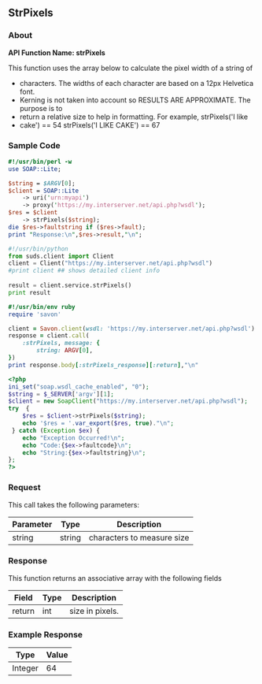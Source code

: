 
## StrPixels

### About

**API Function Name: strPixels**

This function uses the array below to calculate the pixel width of a string of
* characters. The widths of each character are based on a 12px Helvetica font. 
* Kerning is not taken into account so RESULTS ARE APPROXIMATE.  The purpose is to
* return a relative size to help in formatting. For example, strPixels('I like
* cake') == 54    strPixels('I LIKE CAKE') == 67


### Sample Code

```perl
#!/usr/bin/perl -w
use SOAP::Lite;

$string = $ARGV[0];
$client = SOAP::Lite
	-> uri('urn:myapi')
	-> proxy('https://my.interserver.net/api.php?wsdl');
$res = $client
	-> strPixels($string);
die $res->faultstring if ($res->fault);
print "Response:\n",$res->result,"\n";

```

```python
#!/usr/bin/python
from suds.client import Client
client = Client("https://my.interserver.net/api.php?wsdl")
#print client ## shows detailed client info
  
result = client.service.strPixels()
print result

```

```ruby
#!/usr/bin/env ruby
require 'savon'

client = Savon.client(wsdl: 'https://my.interserver.net/api.php?wsdl')
response = client.call(
	:strPixels, message: { 
		string: ARGV[0], 
})
print response.body[:strPixels_response][:return],"\n"

```

```php
<?php
ini_set("soap.wsdl_cache_enabled", "0");
$string = $_SERVER['argv'][1];
$client = new SoapClient("https://my.interserver.net/api.php?wsdl");
try  { 
	$res = $client->strPixels($string);
	echo '$res = '.var_export($res, true)."\n";
 } catch (Exception $ex) {
	echo "Exception Occurred!\n";
	echo "Code:{$ex->faultcode}\n";
	echo "String:{$ex->faultstring}\n";
}; 
?>

```



### Request

This call takes the following parameters:

Parameter|Type|Description
---------|----|-----------
string|string|characters to measure size


### Response

This function returns an associative array with the following fields

Field|Type|Description
-----|----|-----------
return|int|size in pixels.


### Example Response

<table>
	<thead>
		<tr>
			<th>Type</th>
			<th>Value</th>
		</tr>
	</thead>
	<tbody>
		<tr>
			<td>Integer</td>
			<td>64</td>
		</tr>
	</tbody>
</table>


